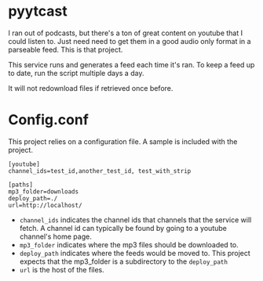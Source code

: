 # pyytcast

I ran out of podcasts, but there's a ton of great content on youtube that I could listen to.
Just need need to get them in a good audio only format in a parseable feed.
This is that project.

This service runs and generates a feed each time it's ran. To keep a feed up to date, run the script multiple days a day.

It will not redownload files if retrieved once before.

# Config.conf
This project relies on a configuration file. A sample is included with the project.

```
[youtube]
channel_ids=test_id,another_test_id, test_with_strip

[paths]
mp3_folder=downloads
deploy_path=./
url=http://localhost/
```

* ```channel_ids``` indicates the channel ids that channels that the service will fetch. A channel id can typically be found by going to a youtube channel's home page.
* ```mp3_folder``` indicates where the mp3 files should be downloaded to.
* ```deploy_path``` indicates where the feeds would be moved to. This project expects that the mp3_folder is a subdirectory to the ```deploy_path```
* ```url``` is the host of the files.
